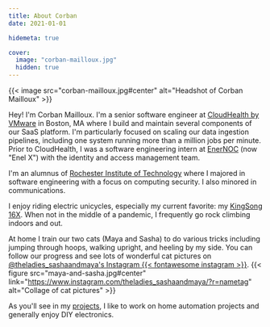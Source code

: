```yaml
---
title: About Corban
date: 2021-01-01

hidemeta: true

cover:
  image: "corban-mailloux.jpg"
  hidden: true
---
```


{{< image src="corban-mailloux.jpg#center" alt="Headshot of Corban Mailloux" >}}

Hey! I'm Corban Mailloux. I'm a senior software engineer at [CloudHealth by VMware](https://www.cloudhealthtech.com/) in Boston, MA where I build and maintain several components of our SaaS platform. I'm particularly focused on scaling our data ingestion pipelines, including one system running more than a million jobs per minute.
Prior to CloudHealth, I was a software engineering intern at [EnerNOC](https://www.enelx.com/) (now "Enel X") with the identity and access management team.

I'm an alumnus of [Rochester Institute of Technology](https://www.rit.edu/computing/) where I majored in software engineering with a focus on computing security. I also minored in communications.

I enjoy riding electric unicycles, especially my current favorite: my [KingSong 16X](https://www.ewheels.com/product/new-king-song-16x-1554wh-battery-2000w-motor-3-wide-tire/).
When not in the middle of a pandemic, I frequently go rock climbing indoors and out.

At home I train our two cats (Maya and Sasha) to do various tricks including jumping through hoops, walking upright, and heeling by my side. You can follow our progress and see lots of wonderful cat pictures on [@theladies_sashaandmaya's Instagram {{< fontawesome instagram >}}](https://www.instagram.com/theladies_sashaandmaya/?r=nametag).
{{< figure src="maya-and-sasha.jpg#center" link="https://www.instagram.com/theladies_sashaandmaya/?r=nametag" alt="Collage of cat pictures" >}}

As you'll see in my [projects](/categories/projects/), I like to work on home automation projects and generally enjoy DIY electronics.
